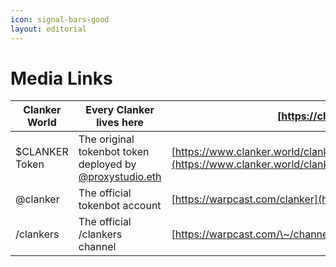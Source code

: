 ```yaml
---
icon: signal-bars-good
layout: editorial
---
```


# Media Links

| Clanker World  | Every Clanker lives here                                                                         | [https://clanker.world](https://clanker.world)                                                                                                               |
| -------------- | ------------------------------------------------------------------------------------------------ | ------------------------------------------------------------------------------------------------------------------------------------------------------------ |
| $CLANKER Token | The original tokenbot token deployed by [@proxystudio.eth](https://warpcast.com/proxystudio.eth) | [https://www.clanker.world/clanker/0x1bc0c42215582d5A085795f4baDbaC3ff36d1Bcb](https://www.clanker.world/clanker/0x1bc0c42215582d5A085795f4baDbaC3ff36d1Bcb) |
| @clanker       | The official tokenbot  account                                                                   | [https://warpcast.com/clanker](https://warpcast.com/clanker)                                                                                                 |
| /clankers      | The official /clankers channel                                                                   | [https://warpcast.com/\~/channel/clankers](https://warpcast.com/~/channel/clankers)                                                                          |

